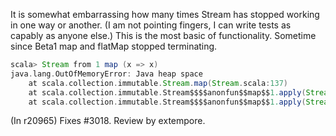 It is somewhat embarrassing how many times Stream has stopped working in one way or another.  (I am not pointing fingers, I can write tests as capably as anyone else.) This is the most basic of functionality.  Sometime since Beta1 map and flatMap stopped terminating.
```scala
scala> Stream from 1 map (x => x)
java.lang.OutOfMemoryError: Java heap space
	at scala.collection.immutable.Stream.map(Stream.scala:137)
	at scala.collection.immutable.Stream$$$$anonfun$$map$$1.apply(Stream.scala:137)
	at scala.collection.immutable.Stream$$$$anonfun$$map$$1.apply(Stream.scala:137)
```
(In r20965) Fixes #3018. Review by extempore.
